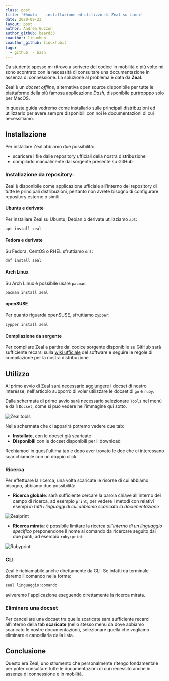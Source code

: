 ```yaml
---
class: post
title: '#howto -  installazione ed utilizzo di Zeal su Linux'
date: 2020-09-23
layout: post
author: Andrea Guzzon
author_github: beard33
coauthor: linuxhub
coauthor_github: linuxhubit
tags:
  - github  - bash
---
```

Da studente spesso mi ritrovo a scrivere del codice in mobilità e più volte mi sono scontrato con la necessità di consultare una documentazione in assenza di connessione. La soluzione al problema è data da **Zeal**.

Zeal è un *docset offline*, alternativa open source disponibile per tutte le piattaforme della più famosa applicazione *Dash*, disponibile purtropppo solo per MacOS.

In questa guida vedremo come installarlo sulle principali distribuzioni ed utilizzarlo per avere sempre disponibili con noi le documentazioni di cui necessitiamo.

## Installazione
Per installare Zeal abbiamo due possibilità:
- scaricare i file dalle repository ufficiali della nostra distribuzione
- compilarlo manualmente dal sorgente presente su GitHub
  
### Installazione da repository:
Zeal è disponibile come applicazione ufficiale all'interno dei repository di tutte le principali distribuzioni, pertanto non avrete bisogno di configurare repository esterne o simili.

#### Ubuntu e derivate
Per installare Zeal su Ubuntu, Debian o derivate utilizziamo `apt`:

```bash
apt install zeal
```

#### Fedora e derivate
Su Fedora, CentOS o RHEL sfruttiamo `dnf`:

```bash
dnf install zeal
```

#### Arch Linux
Su Arch Linux è possibile usare `pacman`:

```bash
pacman install zeal
```

#### openSUSE
Per quanto riguarda openSUSE, sfruttiamo `zypper`:

```bash
zypper install zeal
```

#### Compilazione da sorgente
Per compilare Zeal a partire dal codice sorgente disponibile su GitHub sarà sufficiente recarsi sulla [wiki ufficiale](https://github.com/zealdocs/zeal/wiki/Build-Instructions) del software e seguire le regole di compilazione per la nostra distribuzione.

## Utilizzo
Al primo avvio di Zeal sarà necessario aggiungere i docset di nostro interesse, nell'articolo supporrò di voler utilizzare le docset di `go` e `ruby`.

Dalla schermata di primo avvio sarà necessario selezionare `Tools` nel menù e da lì `Docset`, come si può vedere nell'immagine qui sotto.

![Zeal tools](storage/zeal.png)

Nella schermata che ci apparirà potremo vedere due tab:
- **Installate**, con le docset già scaricate
- **Disponibili** con le docset disponibili per il download

Rechiamoci in quest'ultima tab e dopo aver trovato le doc che ci interessano scarichiamole con un doppio click.

### Ricerca
Per effettuare la ricerca, una volta scaricate le risorse di cui abbiamo bisogno, abbiamo due possibilità:
- **Ricerca globale**: sarà sufficiente cercare la parola chiave all'interno del campo di ricerca, ad esempio `print`, per vedere i metodi con relativi esempi *in tutti i linguaggi di cui abbiamo scaricato la documentazione*

![Zealprint](storage/zealprint.png)
- **Ricerca mirata**: è possibile limitare la ricerca *all'interno di un linguaggio specifico* preponendone il nome al comando da ricercare seguito dai due punti, ad esempio `ruby:print`

![Rubyprint](storage/rubyprint.png)

### CLI
Zeal è richiamabile anche direttamente da CLI. Se infatti da terminale daremo il comando nella forma:

```bash
zeal linguaggio:comando
```
aviveremo l'applicazione eseguendo direttamente la ricerca mirata. 

### Eliminare una docset
Per cancellare una docset tra quelle scaricate sarà sufficiente recarci all'interno della tab **scaricate** (nello stesso menù da dove abbiamo scaricato le nostre documentazioni), selezionare quella che vogliamo eliminare e cancellarla dalla lista.

## Conclusione
Questo era Zeal, uno strumento che personalmente ritengo fondamentale per poter consultare tutte le documentazioni di cui necessito anche in assenza di connessione e in mobilitá.

